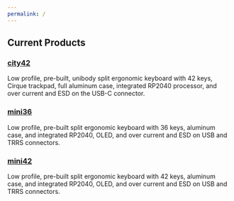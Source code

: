 ```yaml
---
permalink: /
---
```

## Current Products
### [city42](city42)
Low profile, pre-built, unibody split ergonomic keyboard with 42 keys, Cirque trackpad, full aluminum case, integrated RP2040 processor, and over current and ESD on the USB-C connector.
### [mini36](mini36)
Low profile, pre-built split ergonomic keyboard with 36 keys, aluminum case, and integrated RP2040, OLED, and over current and ESD on USB and TRRS connectors.
### [mini42](mini42)
Low profile, pre-built split ergonomic keyboard with 42 keys, aluminum case, and integrated RP2040, OLED, and over current and ESD on USB and TRRS connectors.